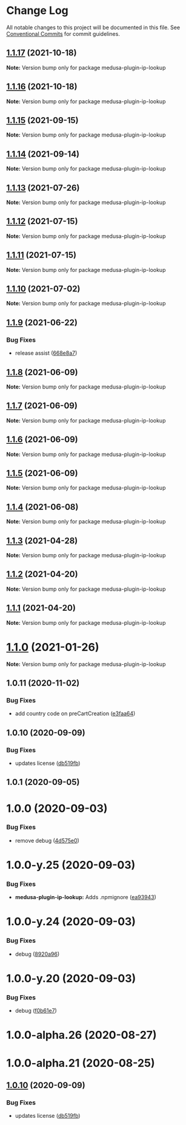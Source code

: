 # Change Log

All notable changes to this project will be documented in this file.
See [Conventional Commits](https://conventionalcommits.org) for commit guidelines.

## [1.1.17](https://github.com/medusajs/medusa/compare/medusa-plugin-ip-lookup@1.1.15...medusa-plugin-ip-lookup@1.1.17) (2021-10-18)

**Note:** Version bump only for package medusa-plugin-ip-lookup

## [1.1.16](https://github.com/medusajs/medusa/compare/medusa-plugin-ip-lookup@1.1.15...medusa-plugin-ip-lookup@1.1.16) (2021-10-18)

**Note:** Version bump only for package medusa-plugin-ip-lookup

## [1.1.15](https://github.com/medusajs/medusa/compare/medusa-plugin-ip-lookup@1.1.14...medusa-plugin-ip-lookup@1.1.15) (2021-09-15)

**Note:** Version bump only for package medusa-plugin-ip-lookup

## [1.1.14](https://github.com/medusajs/medusa/compare/medusa-plugin-ip-lookup@1.1.13...medusa-plugin-ip-lookup@1.1.14) (2021-09-14)

**Note:** Version bump only for package medusa-plugin-ip-lookup

## [1.1.13](https://github.com/medusajs/medusa/compare/medusa-plugin-ip-lookup@1.1.12...medusa-plugin-ip-lookup@1.1.13) (2021-07-26)

**Note:** Version bump only for package medusa-plugin-ip-lookup

## [1.1.12](https://github.com/medusajs/medusa/compare/medusa-plugin-ip-lookup@1.1.10...medusa-plugin-ip-lookup@1.1.12) (2021-07-15)

**Note:** Version bump only for package medusa-plugin-ip-lookup

## [1.1.11](https://github.com/medusajs/medusa/compare/medusa-plugin-ip-lookup@1.1.10...medusa-plugin-ip-lookup@1.1.11) (2021-07-15)

**Note:** Version bump only for package medusa-plugin-ip-lookup

## [1.1.10](https://github.com/medusajs/medusa/compare/medusa-plugin-ip-lookup@1.1.9...medusa-plugin-ip-lookup@1.1.10) (2021-07-02)

**Note:** Version bump only for package medusa-plugin-ip-lookup

## [1.1.9](https://github.com/medusajs/medusa/compare/medusa-plugin-ip-lookup@1.1.8...medusa-plugin-ip-lookup@1.1.9) (2021-06-22)

### Bug Fixes

- release assist ([668e8a7](https://github.com/medusajs/medusa/commit/668e8a740200847fc2a41c91d2979097f1392532))

## [1.1.8](https://github.com/medusajs/medusa/compare/medusa-plugin-ip-lookup@1.1.7...medusa-plugin-ip-lookup@1.1.8) (2021-06-09)

**Note:** Version bump only for package medusa-plugin-ip-lookup

## [1.1.7](https://github.com/medusajs/medusa/compare/medusa-plugin-ip-lookup@1.1.6...medusa-plugin-ip-lookup@1.1.7) (2021-06-09)

**Note:** Version bump only for package medusa-plugin-ip-lookup

## [1.1.6](https://github.com/medusajs/medusa/compare/medusa-plugin-ip-lookup@1.1.5...medusa-plugin-ip-lookup@1.1.6) (2021-06-09)

**Note:** Version bump only for package medusa-plugin-ip-lookup

## [1.1.5](https://github.com/medusajs/medusa/compare/medusa-plugin-ip-lookup@1.1.4...medusa-plugin-ip-lookup@1.1.5) (2021-06-09)

**Note:** Version bump only for package medusa-plugin-ip-lookup

## [1.1.4](https://github.com/medusajs/medusa/compare/medusa-plugin-ip-lookup@1.1.3...medusa-plugin-ip-lookup@1.1.4) (2021-06-08)

**Note:** Version bump only for package medusa-plugin-ip-lookup

## [1.1.3](https://github.com/medusajs/medusa/compare/medusa-plugin-ip-lookup@1.1.0...medusa-plugin-ip-lookup@1.1.3) (2021-04-28)

**Note:** Version bump only for package medusa-plugin-ip-lookup

## [1.1.2](https://github.com/medusajs/medusa/compare/medusa-plugin-ip-lookup@1.1.1...medusa-plugin-ip-lookup@1.1.2) (2021-04-20)

**Note:** Version bump only for package medusa-plugin-ip-lookup

## [1.1.1](https://github.com/medusajs/medusa/compare/medusa-plugin-ip-lookup@1.1.0...medusa-plugin-ip-lookup@1.1.1) (2021-04-20)

**Note:** Version bump only for package medusa-plugin-ip-lookup

# [1.1.0](https://github.com/medusajs/medusa/compare/medusa-plugin-ip-lookup@1.0.11...medusa-plugin-ip-lookup@1.1.0) (2021-01-26)

**Note:** Version bump only for package medusa-plugin-ip-lookup

## 1.0.11 (2020-11-02)

### Bug Fixes

- add country code on preCartCreation ([e3faa64](https://github.com/medusajs/medusa/commit/e3faa646a7b91d2686b56718df46bea5b709731b))

## 1.0.10 (2020-09-09)

### Bug Fixes

- updates license ([db519fb](https://github.com/medusajs/medusa/commit/db519fbaa6f8ad02c19cbecba5d4f28ba1ee81aa))

## 1.0.1 (2020-09-05)

# 1.0.0 (2020-09-03)

### Bug Fixes

- remove debug ([4d575e0](https://github.com/medusajs/medusa/commit/4d575e0a263e1b131242ac97263d643217cbe140))

# 1.0.0-y.25 (2020-09-03)

### Bug Fixes

- **medusa-plugin-ip-lookup:** Adds .npmignore ([ea93943](https://github.com/medusajs/medusa/commit/ea939437f37ecd555169750ca334f1a46346248d))

# 1.0.0-y.24 (2020-09-03)

### Bug Fixes

- debug ([8920a96](https://github.com/medusajs/medusa/commit/8920a96f7caaa46b7d9fe2dbf6b06147d144c499))

# 1.0.0-y.20 (2020-09-03)

### Bug Fixes

- debug ([f0b61e7](https://github.com/medusajs/medusa/commit/f0b61e7654b010d0f9d477bc018523e972ff9ea6))

# 1.0.0-alpha.26 (2020-08-27)

# 1.0.0-alpha.21 (2020-08-25)

## [1.0.10](https://github.com/medusajs/medusa/compare/v1.0.9...v1.0.10) (2020-09-09)

### Bug Fixes

- updates license ([db519fb](https://github.com/medusajs/medusa/commit/db519fbaa6f8ad02c19cbecba5d4f28ba1ee81aa))
